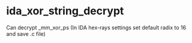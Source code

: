 # ida_xor_string_decrypt
Can decrypt _mm_xor_ps (In IDA hex-rays settings set default radix to 16 and save .c file)
